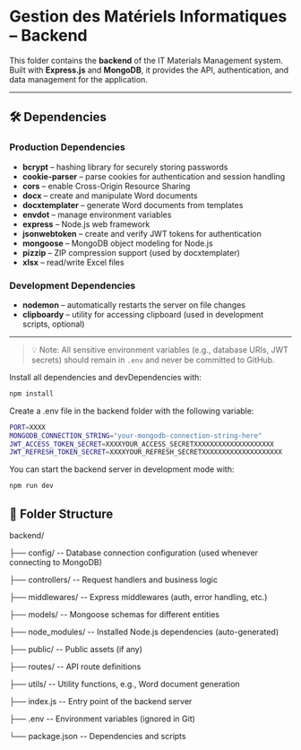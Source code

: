 # Gestion des Matériels Informatiques – Backend

This folder contains the **backend** of the IT Materials Management system.  
Built with **Express.js** and **MongoDB**, it provides the API, authentication, and data management for the application.

---

## 🛠 Dependencies

### Production Dependencies

- **bcrypt** – hashing library for securely storing passwords  
- **cookie-parser** – parse cookies for authentication and session handling  
- **cors** – enable Cross-Origin Resource Sharing  
- **docx** – create and manipulate Word documents  
- **docxtemplater** – generate Word documents from templates  
- **envdot** – manage environment variables  
- **express** – Node.js web framework  
- **jsonwebtoken** – create and verify JWT tokens for authentication  
- **mongoose** – MongoDB object modeling for Node.js  
- **pizzip** – ZIP compression support (used by docxtemplater)  
- **xlsx** – read/write Excel files

### Development Dependencies

- **nodemon** – automatically restarts the server on file changes  
- **clipboardy** – utility for accessing clipboard (used in development scripts, optional)

---

> 💡 Note: All sensitive environment variables (e.g., database URIs, JWT secrets) should remain in `.env` and never be committed to GitHub.


Install all dependencies and devDependencies with:

```bash
npm install

```

Create a .env file in the backend folder with the following variable:

```bash
PORT=XXXX
MONGODB_CONNECTION_STRING="your-mongodb-connection-string-here"
JWT_ACCESS_TOKEN_SECRET=XXXXYOUR_ACCESS_SECRETXXXXXXXXXXXXXXXXXXXX
JWT_REFRESH_TOKEN_SECRET=XXXXYOUR_REFRESH_SECRETXXXXXXXXXXXXXXXXXXXX

```

You can start the backend server in development mode with:
```bash
npm run dev
```

## 📂 Folder Structure

backend/

├── config/ -- Database connection configuration (used whenever connecting to MongoDB)

├── controllers/ -- Request handlers and business logic

├── middlewares/ -- Express middlewares (auth, error handling, etc.)

├── models/ -- Mongoose schemas for different entities

├── node_modules/ -- Installed Node.js dependencies (auto-generated)

├── public/ -- Public assets (if any)

├── routes/ -- API route definitions

├── utils/ -- Utility functions, e.g., Word document generation

├── index.js -- Entry point of the backend server

├── .env -- Environment variables (ignored in Git)

└── package.json -- Dependencies and scripts